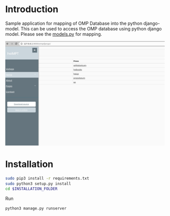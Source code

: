 # Introduction

Sample application for mapping of OMP Database into the python django-model.
This can be  used to  access the  OMP database using python django model.
Please see the [models.py](ompdjango/models.py) for mapping.

![](ompdjango.png)

# Installation



```bash
sudo pip3 install -r requirements.txt
sudo python3 setup.py install
cd $INSTALLATION_FOLDER
```

Run 
```bash
python3 manage.py runserver
```


